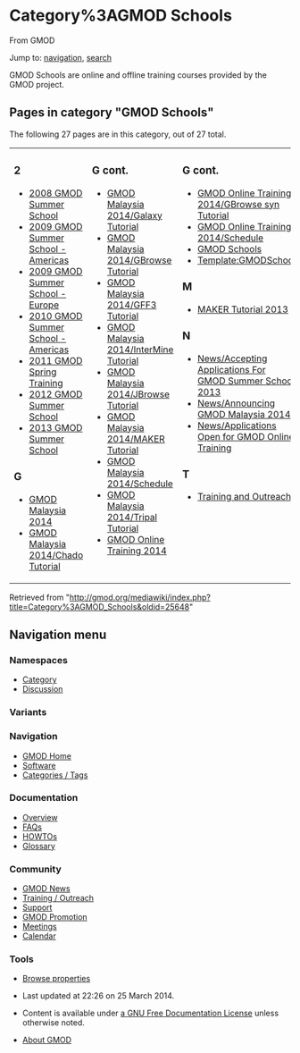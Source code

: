<div id="mw-page-base" class="noprint">

</div>

<div id="mw-head-base" class="noprint">

</div>

<div id="content" class="mw-body" role="main">

<span id="top"></span>

<div id="mw-js-message" style="display:none;">

</div>



# <span dir="auto">Category%3AGMOD Schools</span>

<div id="bodyContent">

<div id="siteSub">

From GMOD

</div>

<div id="contentSub">

</div>

<div id="jump-to-nav" class="mw-jump">

Jump to: [navigation](#mw-navigation), [search](#p-search)

</div>

<div id="mw-content-text" class="mw-content-ltr" lang="en" dir="ltr">

GMOD Schools are online and offline training courses provided by the
GMOD project.

<div lang="en" dir="ltr">

<div id="mw-pages">

## Pages in category "GMOD Schools"

The following 27 pages are in this category, out of 27 total.

<div class="mw-content-ltr" lang="en" dir="ltr">

<table style="width: 100%;">
<colgroup>
<col style="width: 33%" />
<col style="width: 33%" />
<col style="width: 33%" />
</colgroup>
<tbody>
<tr class="odd" style="vertical-align: top;">
<td style="width: 33.3%"><h3 id="section">2</h3>
<ul>
<li><a href="2008_GMOD_Summer_School"
title="2008 GMOD Summer School">2008 GMOD Summer School</a></li>
<li><a href="2009_GMOD_Summer_School_-_Americas"
title="2009 GMOD Summer School - Americas">2009 GMOD Summer School -
Americas</a></li>
<li><a href="2009_GMOD_Summer_School_-_Europe"
title="2009 GMOD Summer School - Europe">2009 GMOD Summer School -
Europe</a></li>
<li><a href="2010_GMOD_Summer_School_-_Americas"
title="2010 GMOD Summer School - Americas">2010 GMOD Summer School -
Americas</a></li>
<li><a href="2011_GMOD_Spring_Training"
title="2011 GMOD Spring Training">2011 GMOD Spring Training</a></li>
<li><a href="2012_GMOD_Summer_School"
title="2012 GMOD Summer School">2012 GMOD Summer School</a></li>
<li><a href="2013_GMOD_Summer_School"
title="2013 GMOD Summer School">2013 GMOD Summer School</a></li>
</ul>
<h3 id="g">G</h3>
<ul>
<li><a href="GMOD_Malaysia_2014.1" title="GMOD Malaysia 2014">GMOD
Malaysia 2014</a></li>
<li><a href="GMOD_Malaysia_2014/Chado_Tutorial"
title="GMOD Malaysia 2014/Chado Tutorial">GMOD Malaysia 2014/Chado
Tutorial</a></li>
</ul></td>
<td style="width: 33.3%"><h3 id="g-cont.">G cont.</h3>
<ul>
<li><a href="GMOD_Malaysia_2014/Galaxy_Tutorial"
title="GMOD Malaysia 2014/Galaxy Tutorial">GMOD Malaysia 2014/Galaxy
Tutorial</a></li>
<li><a href="GMOD_Malaysia_2014/GBrowse_Tutorial"
title="GMOD Malaysia 2014/GBrowse Tutorial">GMOD Malaysia 2014/GBrowse
Tutorial</a></li>
<li><a href="GMOD_Malaysia_2014/GFF3_Tutorial"
title="GMOD Malaysia 2014/GFF3 Tutorial">GMOD Malaysia 2014/GFF3
Tutorial</a></li>
<li><a href="GMOD_Malaysia_2014/InterMine_Tutorial"
title="GMOD Malaysia 2014/InterMine Tutorial">GMOD Malaysia
2014/InterMine Tutorial</a></li>
<li><a href="GMOD_Malaysia_2014/JBrowse_Tutorial"
title="GMOD Malaysia 2014/JBrowse Tutorial">GMOD Malaysia 2014/JBrowse
Tutorial</a></li>
<li><a href="GMOD_Malaysia_2014/MAKER_Tutorial"
title="GMOD Malaysia 2014/MAKER Tutorial">GMOD Malaysia 2014/MAKER
Tutorial</a></li>
<li><a href="GMOD_Malaysia_2014/Schedule"
title="GMOD Malaysia 2014/Schedule">GMOD Malaysia 2014/Schedule</a></li>
<li><a href="GMOD_Malaysia_2014/Tripal_Tutorial"
title="GMOD Malaysia 2014/Tripal Tutorial">GMOD Malaysia 2014/Tripal
Tutorial</a></li>
<li><a href="GMOD_Online_Training_2014.1"
title="GMOD Online Training 2014">GMOD Online Training 2014</a></li>
</ul></td>
<td style="width: 33.3%"><h3 id="g-cont.-1">G cont.</h3>
<ul>
<li><a href="GMOD_Online_Training_2014/GBrowse_syn_Tutorial"
title="GMOD Online Training 2014/GBrowse syn Tutorial">GMOD Online
Training 2014/GBrowse syn Tutorial</a></li>
<li><a href="GMOD_Online_Training_2014/Schedule"
title="GMOD Online Training 2014/Schedule">GMOD Online Training
2014/Schedule</a></li>
<li><a href="GMOD_Schools" title="GMOD Schools">GMOD Schools</a></li>
<li><a href="Template:GMODSchool"
title="Template:GMODSchool">Template:GMODSchool</a></li>
</ul>
<h3 id="m">M</h3>
<ul>
<li><a href="MAKER_Tutorial_2013" title="MAKER Tutorial 2013">MAKER
Tutorial 2013</a></li>
</ul>
<h3 id="n">N</h3>
<ul>
<li><a href="News/Accepting_Applications_For_GMOD_Summer_School_2013"
title="News/Accepting Applications For GMOD Summer School 2013">News/Accepting
Applications For GMOD Summer School 2013</a></li>
<li><a href="News/Announcing_GMOD_Malaysia_2014"
title="News/Announcing GMOD Malaysia 2014">News/Announcing GMOD Malaysia
2014</a></li>
<li><a href="News/Applications_Open_for_GMOD_Online_Training"
title="News/Applications Open for GMOD Online Training">News/Applications
Open for GMOD Online Training</a></li>
</ul>
<h3 id="t">T</h3>
<ul>
<li><a href="Training_and_Outreach"
title="Training and Outreach">Training and Outreach</a></li>
</ul></td>
</tr>
</tbody>
</table>

</div>

</div>

</div>

</div>

<div class="printfooter">

Retrieved from
"<http://gmod.org/mediawiki/index.php?title=Category%3AGMOD_Schools&oldid=25648>"

</div>

<div id="catlinks" class="catlinks catlinks-allhidden">

</div>

<div class="visualClear">

</div>

</div>

</div>

<div id="mw-navigation">

## Navigation menu

<div id="mw-head">



<div id="left-navigation">

<div id="p-namespaces" class="vectorTabs" role="navigation"
aria-labelledby="p-namespaces-label">

### Namespaces

- <span id="ca-nstab-category"><a href="Category%3AGMOD_Schools" accesskey="c"
  title="View the category page [c]">Category</a></span>
- <span id="ca-talk"><a
  href="http://gmod.org/mediawiki/index.php?title=Category_talk:GMOD_Schools&amp;action=edit&amp;redlink=1"
  accesskey="t"
  title="Discussion about the content page [t]">Discussion</a></span>

</div>

<div id="p-variants" class="vectorMenu emptyPortlet" role="navigation"
aria-labelledby="p-variants-label">

### 

### Variants[](#)

<div class="menu">

</div>

</div>

</div>





</div>

</div>

</div>

<div id="mw-panel">

<div id="p-logo" role="banner">

<a href="Main_Page"
style="background-image: url(../images/GMOD-cogs.png);"
title="Visit the main page"></a>

</div>

<div id="p-Navigation" class="portal" role="navigation"
aria-labelledby="p-Navigation-label">

### Navigation

<div class="body">

- <span id="n-GMOD-Home">[GMOD Home](Main_Page)</span>
- <span id="n-Software">[Software](GMOD_Components)</span>
- <span id="n-Categories-.2F-Tags">[Categories /
  Tags](Categories)</span>

</div>

</div>

<div id="p-Documentation" class="portal" role="navigation"
aria-labelledby="p-Documentation-label">

### Documentation

<div class="body">

- <span id="n-Overview">[Overview](Overview)</span>
- <span id="n-FAQs">[FAQs](Category%3AFAQ)</span>
- <span id="n-HOWTOs">[HOWTOs](Category%3AHOWTO)</span>
- <span id="n-Glossary">[Glossary](Glossary)</span>

</div>

</div>

<div id="p-Community" class="portal" role="navigation"
aria-labelledby="p-Community-label">

### Community

<div class="body">

- <span id="n-GMOD-News">[GMOD News](GMOD_News)</span>
- <span id="n-Training-.2F-Outreach">[Training /
  Outreach](Training_and_Outreach)</span>
- <span id="n-Support">[Support](Support)</span>
- <span id="n-GMOD-Promotion">[GMOD Promotion](GMOD_Promotion)</span>
- <span id="n-Meetings">[Meetings](Meetings)</span>
- <span id="n-Calendar">[Calendar](Calendar)</span>

</div>

</div>

<div id="p-tb" class="portal" role="navigation"
aria-labelledby="p-tb-label">

### Tools

<div class="body">


- <span id="t-smwbrowselink"><a href="Special%3ABrowse/Category%3AGMOD_Schools" rel="smw-browse">Browse
  properties</a></span>


</div>

</div>

</div>

</div>

<div id="footer" role="contentinfo">

- <span id="footer-info-lastmod">Last updated at 22:26 on 25 March
  2014.</span>
<!-- - <span id="footer-info-viewcount">11,984 page views.</span> -->
- <span id="footer-info-copyright">Content is available under
  <a href="http://www.gnu.org/licenses/fdl-1.3.html" class="external"
  rel="nofollow">a GNU Free Documentation License</a> unless otherwise
  noted.</span>

<!-- -->

- <span id="footer-places-about">[About
  GMOD](GMOD%3AAbout "GMOD%3AAbout")</span>

<!-- -->






</div>
